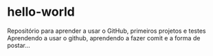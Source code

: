 # hello-world
Repositório para aprender a usar o GitHub, primeiros projetos e testes 
Aprendendo a usar o github, aprendendo a fazer comit e a forma de postar...
